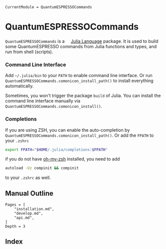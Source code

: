 ```@meta
CurrentModule = QuantumESPRESSOCommands
```

# QuantumESPRESSOCommands

`QuantumESPRESSOCommands` is a <a href="https://julialang.org"><img src="https://julialang.org/assets/infra/julia.ico" width="16em">Julia Language</a> package.
It is used to build some QuantumESPRESSO commands from Julia functions and types,
and run from shell (scripts).

### Command Line Interface

Add `~/.julia/bin` to your `PATH` to enable command line interface. Or run
`QuantumESPRESSOCommands.comonicon_install_path()` to install everything automatically.

Sometimes, you won't trigger the package `build` of Julia. You can install the command line interface
manually via `QuantumESPRESSOCommands.comonicon_install()`.

### Completions

If you are using ZSH, you can enable the auto-completion by `QuantumESPRESSOCommands.comonicon_install_path()`. Or add the `FPATH`
to your `.zshrc`

```sh
export FPATH="$HOME/.julia/completions:$FPATH"
```

if you do not have [oh-my-zsh](https://github.com/ohmyzsh/ohmyzsh) installed, you need to add

```sh
autoload -Uz compinit && compinit
```

to your `.zshrc` as well.

## Manual Outline

```@contents
Pages = [
    "installation.md",
    "develop.md",
    "api.md",
]
Depth = 3
```

## Index

```@index
```
